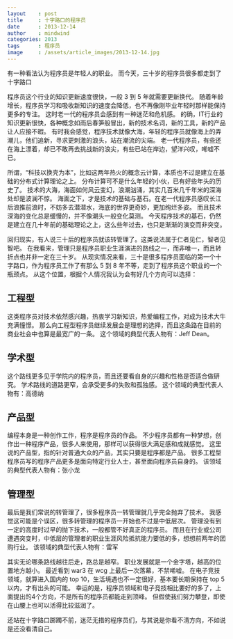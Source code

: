 ```yaml
---
layout    : post
title     : 十字路口的程序员
date      : 2013-12-14
author    : mindwind
categories: 2013
tags      : 程序员
image     : /assets/article_images/2013-12-14.jpg
---
```



有一种看法认为程序员是年轻人的职业。 而今天，三十岁的程序员很多都走到了十字路口

程序员这个行业的知识更新速度很快，一般 3 到 5 年就需要更新换代。
随着年龄增长，程序员学习和吸收新知识的速度会降低，也不再像刚毕业年轻时那样能保持更多的专注。
这时老一代的程序员会感到有一种迷茫和危机感。
的确，IT行业的知识更新很快，各种概念如雨后春笋般冒出，新的技术名词，新的工具，新的产品让人应接不暇。
有时我会感觉，程序技术就像大海，年轻的程序员就像海上的弄潮儿，他们追新，寻求更刺激的浪头，站在潮流的尖端。
老一代程序员，有些还在海上漂着，却已不敢再去挑战新的浪尖，有些已站在岸边，望洋兴叹，唏嘘不已。

所谓，“科技以换壳为本”，比如这两年热火的概念云计算，本质也不过是建立在基础的分布式计算理论之上。
分布计算可不是什么年轻的小伙，已有好些年头的历史了。
技术的大海，海面如何风云变幻，浪潮汹涌，其实几百米几千年米的深海处却是波澜不惊。
海面之下，才是技术的基础与基石。在老一代程序员感叹长江后浪推前浪时，不妨多去潜潜水，海底的世界更奇妙，更加绚烂多姿。
而且技术深海的变化总是缓慢的，并不像潮头一般变化莫测。
今天程序技术的基石，仍然是建立在几十年前的基础理论之上，这么些年过去，也只是渐渐的演变而非突变。

回归现实，有人说三十后的程序员就该转管理了。这类说法属于仁者见仁，智者见智吧。
在我看来，管理只是程序员职业生涯演进的路线之一，而非唯一，而且转折点也并非一定在三十岁。
从现实情况来看，三十是很多程序员面临的第一个十字路口，作为程序员工作了有那么 5 到 8 年不等，走到了程序员这个职业的一个瓶颈点。
从这个位置，根据个人情况我认为会有好几个方向可以选择：


## 工程型
这类程序员对技术依然感兴趣，热衷学习新知识，热爱编程工作，对成为技术大牛充满憧憬。
那么向工程型程序员继续发展会是理想的选择，而且这条路在目前的商业社会中也算是最宽广的一条。
这个领域的典型代表人物有：Jeff Dean。


## 学术型
这个路线更多见于学院内的程序员，而且还要看自身的兴趣和性格是否适合做研究。
学术路线的道路更窄，会承受更多的失败和孤独感。
这个领域的典型代表人物有：高德纳


## 产品型
编程本身是一种创作工作，程序是程序员的作品。
不少程序员都有一种梦想，创作出一种程序产品，很多人来使用，那样可以获得很大满足感和成就感觉。
这里说的产品型，指的针对普通大众的产品，其实只要是程序都是产品。
很多工程型程序员写的程序产品更多是面向特定行业人士，甚至面向程序员自身的。
该领域的典型代表人物有：张小龙


## 管理型
最后是我们常说的转管理了，很多程序员一转管理就几乎完全抛弃了技术。
我感觉这可能是个误区，很多转管理的程序员一开始也不过是中低层次。
管理没有到一定的高度时过早的抛下技术，一般都管不好真正的程序员。
而且在行业或公司遭遇突变时，中低层的管理者的职业生涯风险抵抗能力要低的多，想想前两年的团购行业。
该领域的典型代表人物有：雷军


其实无论哪条路线越往后走，路总是越窄。
职业发展就是一个金字塔，越高的位置地方越小。
最近看到 war3 在 wcg 上最后一次落幕，不禁唏嘘。
在电子竞技领域，就算进入国内的 top 10，生活境遇也不一定很好，基本要长期保持在 top 5 以内，才有出头的可能。
幸运的是，程序员领域和电子竞技相比要好的多了，上面提出的4个方向，不是所有的程序员都能走到顶峰。
但假使我们努力攀登，即使在山腰上也可以活得比较滋润了。

还站在十字路口踯躅不前，迷茫无措的程序员们，与其说是你看不清方向，不如说是还没看清自己。
